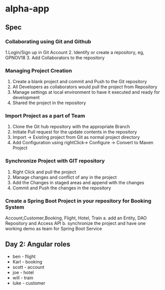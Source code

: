 # alpha-app


## Spec

### Collaborating using Git and Github
1.Login/Sign up in Git Account
2. Identify or create a repository, eg, GPNOV18
3. Add Collaborators to the repository

### Managing Project Creation
1. Create a blank project and commit and Push to the Git repository
2. All Developers as collaborators would pull the project from Repository
3. Manage settings at local environment to have it executed and ready for development
4. Shared the project in the repository

### Import Project as a part of Team
1. Clone the Git hub repository with the appropriate Branch
2. Initiate Pull request for the update contents in the repository
3. Import -> Existing project from Git as normal project directory
4. Add Configuration using rightClick-> Configure -> Convert to Maven Project

### Synchronize Project with GIT repository
1. Right Click and pull the project
2. Manage changes and conflict of any in the project
3. Add the Changes in staged areas and append with the changes 
4. Commit and Push the changes in the repository


### Create a Spring Boot Project in your repository for Booking System
Account,Customer,Booking, Flight, Hotel, Train 
a. add an Entity, DAO Repository and Access API
b. synchronize the project and have one working demo as team for Spring Boot Service


## Day 2: Angular roles

* ben  - flight
* Karl - booking
* scott - account
* joe - hotel
* will - train
* luke - customer